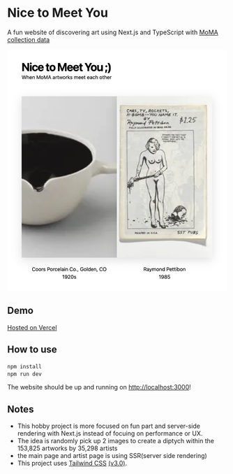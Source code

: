 # Nice to Meet You

A fun website of discovering art using Next.js and TypeScript with [MoMA collection data](https://github.com/MuseumofModernArt/collection)

![preview](preview.png)

## Demo

[Hosted on Vercel](https://moma-artworks-discovery.vercel.app)

## How to use

```bash
npm install
npm run dev
```

The website should be up and running on [http://localhost:3000](http://localhost:3000)!

## Notes

- This hobby project is more focused on fun part and server-side rendering with Next.js instead of focuing on performance or UX.
- The idea is randomly pick up 2 images to create a diptych within the 153,825 artworks by 35,298 artists
- the main page and artist page is using SSR(server side rendering)
- This project uses [Tailwind CSS](https://tailwindcss.com) [(v3.0)](https://tailwindcss.com/blog/tailwindcss-v3).
